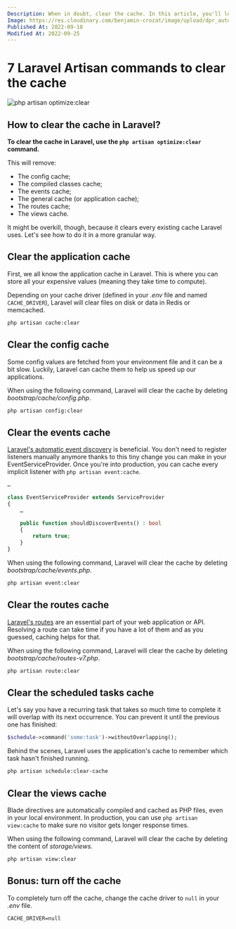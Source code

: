 ```yaml
---
Description: When in doubt, clear the cache. In this article, you'll learn about how to clear every cache Laravel uses, but we'll also see how to clear them granularly.
Image: https://res.cloudinary.com/benjamin-crozat/image/upload/dpr_auto,f_auto,q_auto,w_auto/v1666818684/benjamincrozat.com/bd669d2b0fca08ff03f3b8856be761c20f2e4ad7_havkj7.png
Published At: 2022-09-10
Modified At: 2022-09-25
---
```


# 7 Laravel Artisan commands to clear the cache

![php artisan optimize:clear](https://res.cloudinary.com/benjamin-crozat/image/upload/dpr_auto,f_auto,q_auto,w_auto/v1666818684/benjamincrozat.com/bd669d2b0fca08ff03f3b8856be761c20f2e4ad7_havkj7.png)

## How to clear the cache in Laravel?

**To clear the cache in Laravel, use the `php artisan optimize:clear` command.**

This will remove:
- The config cache;
- The compiled classes cache;
- The events cache;
- The general cache (or application cache);
- The routes cache;
- The views cache.

It might be overkill, though, because it clears every existing cache Laravel uses. Let's see how to do it in a more granular way.

## Clear the application cache

First, we all know the application cache in Laravel. This is where you can store all your expensive values (meaning they take time to compute).

Depending on your cache driver (defined in your *.env* file and named `CACHE_DRIVER`), Laravel will clear files on disk or data in Redis or memcached.

```bash
php artisan cache:clear
```

## Clear the config cache

Some config values are fetched from your environment file and it can be a bit slow. Luckily, Laravel can cache them to help us speed up our applications.

When using the following command, Laravel will clear the cache by deleting *bootstrap/cache/config.php*.

```bash
php artisan config:clear
```

## Clear the events cache

[Laravel's automatic event discovery](https://laravel.com/docs/9.x/events#event-discovery) is beneficial. You don't need to register listeners manually anymore thanks to this tiny change you can make in your EventServiceProvider. Once you're into production, you can cache every implicit listener with `php artisan event:cache`.

```php
…

class EventServiceProvider extends ServiceProvider
{
    …

    public function shouldDiscoverEvents() : bool
    {
        return true;
    }
}
```

When using the following command, Laravel will clear the cache by deleting *bootstrap/cache/events.php*.

```bash
php artisan event:clear
```

## Clear the routes cache

[Laravel's routes](https://laravel.com/docs/9.x/routing) are an essential part of your web application or API. Resolving a route can take time if you have a lot of them and as you guessed, caching helps for that.

When using the following command, Laravel will clear the cache by deleting *bootstrap/cache/routes-v7.php*.

```bash
php artisan route:clear
```

## Clear the scheduled tasks cache

Let's say you have a recurring task that takes so much time to complete it will overlap with its next occurrence. You can prevent it until the previous one has finished:

```php
$schedule->command('some:task')->withoutOverlapping();
```

Behind the scenes, Laravel uses the application's cache to remember which task hasn't finished running.

```bash
php artisan schedule:clear-cache
```

## Clear the views cache

Blade directives are automatically compiled and cached as PHP files, even in your local environment. In production, you can use `php artisan view:cache` to make sure no visitor gets longer response times.

When using the following command, Laravel will clear the cache by deleting the content of *storage/views*.

```bash
php artisan view:clear
```

## Bonus: turn off the cache

To completely turn off the cache, change the cache driver to `null` in your *.env* file.

```
CACHE_DRIVER=null
```
